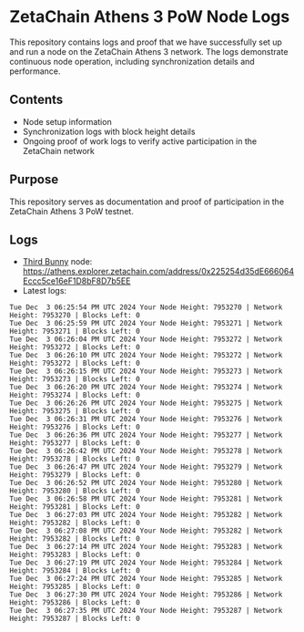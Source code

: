 # ZetaChain Athens 3 PoW Node Logs
This repository contains logs and proof that we have successfully set up and run a node on the ZetaChain Athens 3 network. The logs demonstrate continuous node operation, including synchronization details and performance.

## Contents
- Node setup information
- Synchronization logs with block height details
- Ongoing proof of work logs to verify active participation in the ZetaChain network

## Purpose
This repository serves as documentation and proof of participation in the ZetaChain Athens 3 PoW testnet.

## Logs

- [Third Bunny](https://thirdbunny.xyz/) node: https://athens.explorer.zetachain.com/address/0x225254d35dE666064Eccc5ce16eF1D8bF8D7b5EE
- Latest logs:
```
Tue Dec  3 06:25:54 PM UTC 2024 Your Node Height: 7953270 | Network Height: 7953270 | Blocks Left: 0
Tue Dec  3 06:25:59 PM UTC 2024 Your Node Height: 7953271 | Network Height: 7953271 | Blocks Left: 0
Tue Dec  3 06:26:04 PM UTC 2024 Your Node Height: 7953272 | Network Height: 7953272 | Blocks Left: 0
Tue Dec  3 06:26:10 PM UTC 2024 Your Node Height: 7953272 | Network Height: 7953272 | Blocks Left: 0
Tue Dec  3 06:26:15 PM UTC 2024 Your Node Height: 7953273 | Network Height: 7953273 | Blocks Left: 0
Tue Dec  3 06:26:20 PM UTC 2024 Your Node Height: 7953274 | Network Height: 7953274 | Blocks Left: 0
Tue Dec  3 06:26:26 PM UTC 2024 Your Node Height: 7953275 | Network Height: 7953275 | Blocks Left: 0
Tue Dec  3 06:26:31 PM UTC 2024 Your Node Height: 7953276 | Network Height: 7953276 | Blocks Left: 0
Tue Dec  3 06:26:36 PM UTC 2024 Your Node Height: 7953277 | Network Height: 7953277 | Blocks Left: 0
Tue Dec  3 06:26:42 PM UTC 2024 Your Node Height: 7953278 | Network Height: 7953278 | Blocks Left: 0
Tue Dec  3 06:26:47 PM UTC 2024 Your Node Height: 7953279 | Network Height: 7953279 | Blocks Left: 0
Tue Dec  3 06:26:52 PM UTC 2024 Your Node Height: 7953280 | Network Height: 7953280 | Blocks Left: 0
Tue Dec  3 06:26:58 PM UTC 2024 Your Node Height: 7953281 | Network Height: 7953281 | Blocks Left: 0
Tue Dec  3 06:27:03 PM UTC 2024 Your Node Height: 7953282 | Network Height: 7953282 | Blocks Left: 0
Tue Dec  3 06:27:08 PM UTC 2024 Your Node Height: 7953282 | Network Height: 7953282 | Blocks Left: 0
Tue Dec  3 06:27:14 PM UTC 2024 Your Node Height: 7953283 | Network Height: 7953283 | Blocks Left: 0
Tue Dec  3 06:27:19 PM UTC 2024 Your Node Height: 7953284 | Network Height: 7953284 | Blocks Left: 0
Tue Dec  3 06:27:24 PM UTC 2024 Your Node Height: 7953285 | Network Height: 7953285 | Blocks Left: 0
Tue Dec  3 06:27:30 PM UTC 2024 Your Node Height: 7953286 | Network Height: 7953286 | Blocks Left: 0
Tue Dec  3 06:27:35 PM UTC 2024 Your Node Height: 7953287 | Network Height: 7953287 | Blocks Left: 0
```
